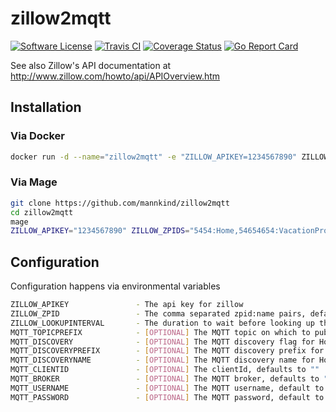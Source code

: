 # zillow2mqtt

[![Software
License](https://img.shields.io/badge/License-MIT-orange.svg?style=flat-square)](https://github.com/mannkind/zillow2mqtt/blob/master/LICENSE.md)
[![Travis CI](https://img.shields.io/travis/mannkind/zillow2mqtt/master.svg?style=flat-square)](https://travis-ci.org/mannkind/zillow2mqtt)
[![Coverage Status](https://img.shields.io/codecov/c/github/mannkind/zillow2mqtt/master.svg)](http://codecov.io/github/mannkind/zillow2mqtt?branch=master)
[![Go Report Card](https://goreportcard.com/badge/github.com/mannkind/zillow2mqtt)](https://goreportcard.com/report/github.com/mannkind/zillow2mqtt)

See also Zillow's API documentation at <http://www.zillow.com/howto/api/APIOverview.htm>

## Installation

### Via Docker

```bash
docker run -d --name="zillow2mqtt" -e "ZILLOW_APIKEY=1234567890" ZILLOW_ZPIDS="5454:Home,54654654:VacationProperty" -v /etc/localtime:/etc/localtime:ro mannkind/zillow2mqtt
```

### Via Mage

```bash
git clone https://github.com/mannkind/zillow2mqtt
cd zillow2mqtt
mage
ZILLOW_APIKEY="1234567890" ZILLOW_ZPIDS="5454:Home,54654654:VacationProperty" ./zillow2mqtt
```

## Configuration

Configuration happens via environmental variables

```bash
ZILLOW_APIKEY               - The api key for zillow
ZILLOW_ZPID                 - The comma separated zpid:name pairs, defaults to ""
ZILLOW_LOOKUPINTERVAL       - The duration to wait before looking up the zestimate again, defaults to "24h"
MQTT_TOPICPREFIX            - [OPTIONAL] The MQTT topic on which to publish the lookup results, defaults to "home/zillow"
MQTT_DISCOVERY              - [OPTIONAL] The MQTT discovery flag for Home Assistant, defaults to false
MQTT_DISCOVERYPREFIX        - [OPTIONAL] The MQTT discovery prefix for Home Assistant, defaults to "homeassistant"
MQTT_DISCOVERYNAME          - [OPTIONAL] The MQTT discovery name for Home Assistant, defaults to "zillow"
MQTT_CLIENTID               - [OPTIONAL] The clientId, defaults to ""
MQTT_BROKER                 - [OPTIONAL] The MQTT broker, defaults to "tcp://mosquitto.org:1883"
MQTT_USERNAME               - [OPTIONAL] The MQTT username, default to ""
MQTT_PASSWORD               - [OPTIONAL] The MQTT password, default to ""
```
